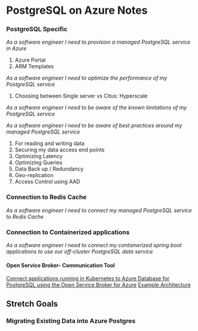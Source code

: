 # PostgreSQL on Azure Notes

### PostgreSQL Specific 
_As a software engineer I need to provision a managed PostgreSQL service in Azure_

1. Azure Portal 
2. ARM Templates

_As a software engineer I need to optimize the performance of my PostgreSQL service_

1. Choosing between Single server vs Citus: Hyperscale

_As a software engineer I need to be aware of the known limitations of  my PostgreSQL service_

_As a software engineer I need to be aware of best practices around my managed PostgreSQL service_

1. For reading and writing data 
2. Securing my data access end points
3. Optimizing Latency 
4. Optimizing Queries 
5. Data Back up / Redundancy 
6. Geo-replication
7. Access Control using AAD 

### Connection to Redis Cache 

_As a software engineer I need to connect my managed PostgreSQL service to Redis Cache_

### Connection to Containerized applications

_As a software engineer I need to connect my containerized spring boot applications to use our off-cluster PostgreSQL data service_

#### Open Service Broker- Communication Tool 
[Connect applications running in Kubernetes to Azure Database for PostgreSQL using the Open Service Broker for Azure](https://azure.microsoft.com/en-us/resources/videos/postg-osba-vid/)
[Example Architecture](https://azure.microsoft.com/en-us/solutions/architecture/migrate-existing-applications-with-aks/)

## Stretch Goals 

### Migrating Existing Data into Azure Postgres 

